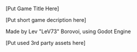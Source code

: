 [Put Game Title Here]

[Put short game decription here]

Made by Lev "LeV73" Borovoi, using Godot Engine

[Put used 3rd party assets here]
